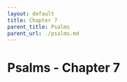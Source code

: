 ```yaml
---
layout: default
title: Chapter 7
parent_title: Psalms
parent_url: ./psalms.md
---
```


# Psalms - Chapter 7
